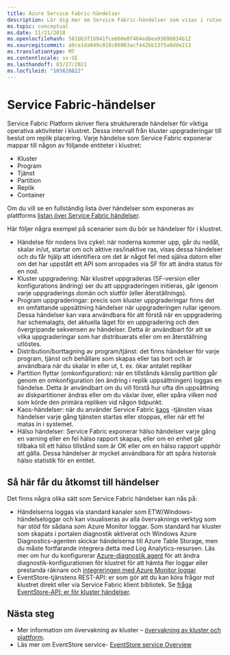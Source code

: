 ```yaml
---
title: Azure Service Fabric-händelser
description: Lär dig mer om Service Fabric-händelser som visas i rutan för att hjälpa dig att övervaka ditt Azure Service Fabric-kluster.
ms.topic: conceptual
ms.date: 11/21/2018
ms.openlocfilehash: 581bb3f16941fce660e0f464ed8ea9389b034b12
ms.sourcegitcommit: a9ce1da049c019c86063acf442bb13f5a0dde213
ms.translationtype: MT
ms.contentlocale: sv-SE
ms.lasthandoff: 03/27/2021
ms.locfileid: "105628822"
---
```

# <a name="service-fabric-events"></a>Service Fabric-händelser 

Service Fabric Platform skriver flera strukturerade händelser för viktiga operativa aktiviteter i klustret. Dessa intervall från kluster uppgraderingar till beslut om replik placering. Varje händelse som Service Fabric exponerar mappar till någon av följande entiteter i klustret:
* Kluster
* Program
* Tjänst
* Partition
* Replik 
* Container

Om du vill se en fullständig lista över händelser som exponeras av plattforms [listan över Service Fabric händelser](service-fabric-diagnostics-event-generation-operational.md).

Här följer några exempel på scenarier som du bör se händelser för i klustret. 
* Händelse för nodens livs cykel: när noderna kommer upp, går du nedåt, skalar in/ut, startar om och aktive ras/inaktive ras, visas dessa händelser och du får hjälp att identifiera om det är något fel med själva datorn eller om det har uppstått ett API som anropades via SF för att ändra status för en nod.
* Kluster uppgradering: När klustret uppgraderas (SF-version eller konfigurations ändring) ser du att uppgraderingen initieras, går igenom varje uppgraderings domän och slutför (eller återställnings). 
* Program uppgraderingar: precis som kluster uppgraderingar finns det en omfattande uppsättning händelser när uppgraderingen rullar igenom. Dessa händelser kan vara användbara för att förstå när en uppgradering har schemalagts, det aktuella läget för en uppgradering och den övergripande sekvensen av händelser. Detta är användbart för att se vilka uppgraderingar som har distribuerats eller om en återställning utlöstes.
* Distribution/borttagning av program/tjänst: det finns händelser för varje program, tjänst och behållare som skapas eller tas bort och är användbara när du skalar in eller ut, t. ex. ökar antalet repliker
* Partition flyttar (omkonfiguration): när en tillstånds känslig partition går genom en omkonfiguration (en ändring i replik uppsättningen) loggas en händelse. Detta är användbart om du vill förstå hur ofta din uppsättning av diskpartitioner ändras eller om du växlar över, eller spåra vilken nod som körde den primära repliken vid någon tidpunkt.
* Kaos-händelser: när du använder Service Fabric [kaos](service-fabric-controlled-chaos.md) -tjänsten visas händelser varje gång tjänsten startas eller stoppas, eller när ett fel matas in i systemet.
* Hälso händelser: Service Fabric exponerar hälso händelser varje gång en varning eller en fel hälso rapport skapas, eller om en enhet går tillbaka till ett hälso tillstånd som är OK eller om en hälso rapport upphör att gälla. Dessa händelser är mycket användbara för att spåra historisk hälso statistik för en entitet. 

## <a name="how-to-access-events"></a>Så här får du åtkomst till händelser

Det finns några olika sätt som Service Fabric händelser kan nås på:
* Händelserna loggas via standard kanaler som ETW/Windows-händelseloggar och kan visualiseras av alla övervaknings verktyg som har stöd för sådana som Azure Monitor loggar. Som standard har kluster som skapats i portalen diagnostik aktiverat och Windows Azure Diagnostics-agenten skickar händelserna till Azure Table Storage, men du måste fortfarande integrera detta med Log Analytics-resursen. Läs mer om hur du konfigurerar [Azure-diagnostik agent](service-fabric-diagnostics-event-aggregation-wad.md) för att ändra diagnostik-konfigurationen för klustret för att hämta fler loggar eller prestanda räknare och [integreringen med Azure Monitor loggar](service-fabric-diagnostics-event-analysis-oms.md)
* EventStore-tjänstens REST-API: er som gör att du kan köra frågor mot klustret direkt eller via Service Fabric klient bibliotek. Se [fråga EventStore-API: er för kluster händelser](service-fabric-diagnostics-eventstore-query.md).

## <a name="next-steps"></a>Nästa steg
* Mer information om övervakning av kluster – [övervakning av kluster och plattform](service-fabric-diagnostics-event-generation-infra.md).
* Läs mer om EventStore service- [EventStore service Overview](service-fabric-diagnostics-eventstore.md)
